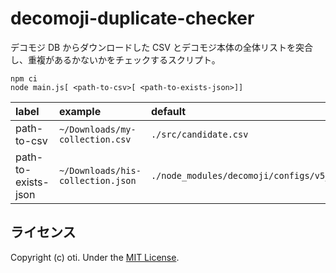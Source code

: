 # decomoji-duplicate-checker

デコモジ DB からダウンロードした CSV とデコモジ本体の全体リストを突合し、重複があるかないかをチェックするスクリプト。

```
npm ci
node main.js[ <path-to-csv>[ <path-to-exists-json>]]
```

| label               | example                           | default                                       |
| :------------------ | :-------------------------------- | :-------------------------------------------- |
| path-to-csv         | `~/Downloads/my-collection.csv`   | `./src/candidate.csv`                         |
| path-to-exists-json | `~/Downloads/his-collection.json` | `./node_modules/decomoji/configs/v5_all.json` |

## ライセンス

Copyright (c) oti. Under the [MIT License](LICENSE).
